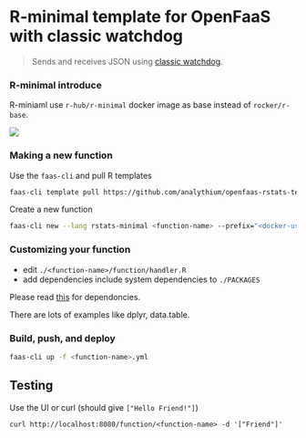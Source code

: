 # R-minimal template for OpenFaaS with classic watchdog

> Sends and receives JSON using
> [classic watchdog](https://github.com/openfaas/faas/tree/master/watchdog).

### R-minimal introduce

R-miniaml use `r-hub/r-minimal` docker image as base instead of `rocker/r-base`.

![](https://user-images.githubusercontent.com/6179259/74970476-c57bb080-5461-11ea-9135-f2b6af97139b.png)

### Making a new function

Use the `faas-cli` and pull R templates

```bash
faas-cli template pull https://github.com/analythium/openfaas-rstats-templates
```

Create a new function

```bash
faas-cli new --lang rstats-minimal <function-name> --prefix="<docker-user>"
```

### Customizing your function

- edit `./<function-name>/function/handler.R`
- add dependencies include system dependencies to `./PACKAGES`

Please read [this](https://github.com/r-hub/r-minimal) for dependoncies.

There are lots of examples like dplyr, data.table.

### Build, push, and deploy

```bash
faas-cli up -f <function-name>.yml
```

## Testing

Use the UI or curl (should give `["Hello Friend!"]`)

```
curl http://localhost:8080/function/<function-name> -d '["Friend"]'
```
